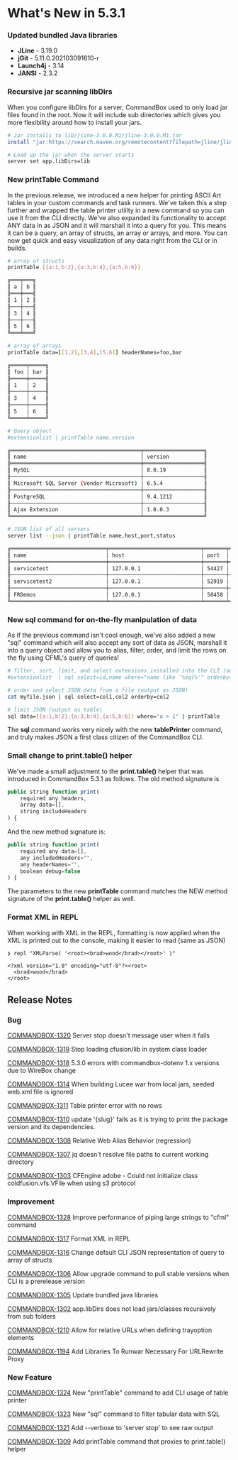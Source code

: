 # What's New in 5.3.1

### Updated bundled Java libraries

* **JLine** - 3.19.0
* **jGit** - 5.11.0.202103091610-r
* **Launch4j** - 3.14
* **JANSI** - 2.3.2 

### Recursive jar scanning libDirs

When you configure libDirs for a server, CommandBox used to only load jar files found in the root.  Now it will include sub directories which gives you more flexibility around how to install your jars.

```bash
# Jar installs to lib/jline-3.0.0.M1/jline-3.0.0.M1.jar
install "jar:https://search.maven.org/remotecontent?filepath=jline/jline/3.0.0.M1/jline-3.0.0.M1.jar"

# Load up the jar when the server starts
server set app.libDirs=lib
```

### New printTable Command

In the previous release, we introduced a new helper for printing ASCII Art tables in your custom commands and task runners.  We've taken this a step further and wrapped the table printer utiilty in a new command so you can use it from the CLI directly.  We've also expanded its functionality to accept ANY data in as JSON and it will marshall it into a query for you. This means it can be a query, an array of structs, an array or arrays, and more. You can now get quick and easy visualization of any data right from the CLI or in builds.

```bash
# array of structs
printTable [{a:1,b:2},{a:3,b:4},{a:5,b:6}]

╔═══╤═══╗
║ a │ b ║
╠═══╪═══╣
║ 1 │ 2 ║
╟───┼───╢
║ 3 │ 4 ║
╟───┼───╢
║ 5 │ 6 ║
╚═══╧═══╝

# array of arrays
printTable data=[[1,2],[3,4],[5,6]] headerNames=foo,bar

╔═════╤═════╗
║ foo │ bar ║
╠═════╪═════╣
║ 1   │ 2   ║
╟─────┼─────╢
║ 3   │ 4   ║
╟─────┼─────╢
║ 5   │ 6   ║
╚═════╧═════╝

# Query object
#extensionlist | printTable name,version

╔═════════════════════════════════════════╤═══════════════════╗
║ name                                    │ version           ║
╠═════════════════════════════════════════╪═══════════════════╣
║ MySQL                                   │ 8.0.19            ║
╟─────────────────────────────────────────┼───────────────────╢
║ Microsoft SQL Server (Vendor Microsoft) │ 6.5.4             ║
╟─────────────────────────────────────────┼───────────────────╢
║ PostgreSQL                              │ 9.4.1212          ║
╟─────────────────────────────────────────┼───────────────────╢
║ Ajax Extension                          │ 1.0.0.3           ║
╚═════════════════════════════════════════╧═══════════════════╝

# JSON list of all servers
server list --json | printTable name,host,port,status

╔══════════════════════════════╤═════════════════════════════╤═══════╤═════════╗
║ name                         │ host                        │ port  │ status  ║
╠══════════════════════════════╪═════════════════════════════╪═══════╪═════════╣
║ servicetest                  │ 127.0.0.1                   │ 54427 │ stopped ║
╟──────────────────────────────┼─────────────────────────────┼───────┼─────────╢
║ servicetest2                 │ 127.0.0.1                   │ 52919 │ stopped ║
╟──────────────────────────────┼─────────────────────────────┼───────┼─────────╢
║ FRDemos                      │ 127.0.0.1                   │ 50458 │ stopped ║
╚══════════════════════════════╧═════════════════════════════╧═══════╧═════════╝
```

### New sql command for on-the-fly manipulation of data

As if the previous command isn't cool enough, we've also added a new "sql" command which will also accept any sort of data as JSON, marshall it into a query object and allow you to alias, filter, order, and limit the rows on the fly using CFML's query of queries!

```bash
# filter, sort, limit, and select extensions installed into the CLI (output as table)
#extensionlist  | sql select=id,name where="name like '%sql%'" orderby=name limit=3 | printTable

# order and select JSON data from a file (output as JSON)
cat myfile.json | sql select=col1,col2 orderby=col2

# limit JSON (output as table)
sql data=[{a:1,b:2},{a:3,b:4},{a:5,b:6}] where="a > 1" | printTable

```

The **sql** command works very nicely with the new **tablePrinter** command, and truly makes JSON a first class citizen of the CommandBox CLI.

### Small change to print.table\(\) helper

We've made a small adjustment to the **print.table\(\)** helper that was introduced in CommandBox 5.3.1 as follows.  The old method signature is

```javascript
public string function print(
	required any headers,
	array data=[],
	string includeHeaders        
) {
```

And the new method signature is:

```javascript
public string function print(
	required any data=[],
	any includedHeaders="",
	any headerNames="",
	boolean debug=false
) {
```

The parameters to the new **printTable** command matches the NEW method signature of the **print.table\(\)** helper as well.

### Format XML in REPL

When working with XML in the REPL, formatting is now applied when the XML is printed out to the console, making it easier to read \(same as JSON\)

```text
❯ repl "XMLParse( '<root><brad>wood</brad></root>' )"

<?xml version="1.0" encoding="utf-8"?><root>
  <brad>wood</brad>
</root>
```

## Release Notes

### Bug

[COMMANDBOX-1320](https://ortussolutions.atlassian.net/browse/COMMANDBOX-1320) Server stop doesn't message user when it fails

[COMMANDBOX-1319](https://ortussolutions.atlassian.net/browse/COMMANDBOX-1319) Stop loading cfusion/lib in system class loader

[COMMANDBOX-1318](https://ortussolutions.atlassian.net/browse/COMMANDBOX-1318) 5.3.0 errors with commandbox-dotenv 1.x versions due to WireBox change

[COMMANDBOX-1314](https://ortussolutions.atlassian.net/browse/COMMANDBOX-1314) When building Lucee war from local jars, seeded web.xml file is ignored

[COMMANDBOX-1311](https://ortussolutions.atlassian.net/browse/COMMANDBOX-1311) Table printer error with no rows

[COMMANDBOX-1310](https://ortussolutions.atlassian.net/browse/COMMANDBOX-1310) update '{slug}' fails as it is trying to print the package version and its dependencies.

[COMMANDBOX-1308](https://ortussolutions.atlassian.net/browse/COMMANDBOX-1308) Relative Web Alias Behavior \(regression\)

[COMMANDBOX-1307](https://ortussolutions.atlassian.net/browse/COMMANDBOX-1307) jq doesn't resolve file paths to current working directory

[COMMANDBOX-1303](https://ortussolutions.atlassian.net/browse/COMMANDBOX-1303) CFEngine adobe - Could not initialize class coldfusion.vfs.VFile when using s3 protocol

### Improvement

[COMMANDBOX-1328](https://ortussolutions.atlassian.net/browse/COMMANDBOX-1328) Improve performance of piping large strings to "cfml" command

[COMMANDBOX-1317](https://ortussolutions.atlassian.net/browse/COMMANDBOX-1317) Format XML in REPL

[COMMANDBOX-1316](https://ortussolutions.atlassian.net/browse/COMMANDBOX-1316) Change default CLI JSON representation of query to array of structs

[COMMANDBOX-1306](https://ortussolutions.atlassian.net/browse/COMMANDBOX-1306) Allow upgrade command to pull stable versions when CLI is a prerelease version

[COMMANDBOX-1305](https://ortussolutions.atlassian.net/browse/COMMANDBOX-1305) Update bundled java libraries

[COMMANDBOX-1302](https://ortussolutions.atlassian.net/browse/COMMANDBOX-1302) app.libDirs does not load jars/classes recursively from sub folders

[COMMANDBOX-1210](https://ortussolutions.atlassian.net/browse/COMMANDBOX-1210) Allow for relative URLs when defining trayoption elements

[COMMANDBOX-1194](https://ortussolutions.atlassian.net/browse/COMMANDBOX-1194) Add Libraries To Runwar Necessary For URLRewrite Proxy

### New Feature

[COMMANDBOX-1324](https://ortussolutions.atlassian.net/browse/COMMANDBOX-1324) New "printTable" command to add CLI usage of table printer

[COMMANDBOX-1323](https://ortussolutions.atlassian.net/browse/COMMANDBOX-1323) New "sql" command to filter tabular data with SQL

[COMMANDBOX-1321](https://ortussolutions.atlassian.net/browse/COMMANDBOX-1321) Add --verbose to 'server stop' to see raw output

[COMMANDBOX-1309](https://ortussolutions.atlassian.net/browse/COMMANDBOX-1309) Add printTable command that proxies to print.table\(\) helper

